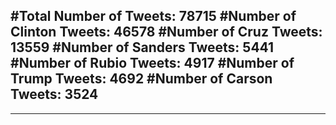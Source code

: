 #Total Number of Tweets: 78715 
#Number of Clinton Tweets: 46578
#Number of Cruz Tweets: 13559
#Number of Sanders Tweets: 5441
#Number of Rubio Tweets: 4917
#Number of Trump Tweets: 4692
#Number of Carson Tweets: 3524
---
---
